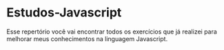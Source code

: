 # Estudos-Javascript
Esse repertório você vai encontrar todos os exercícios que já realizei para melhorar meus conhecimentos na linguagem Javascript.
